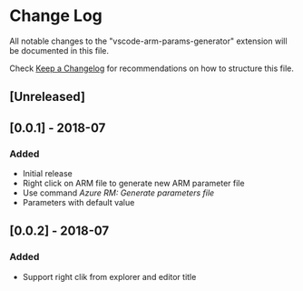 # Change Log
All notable changes to the "vscode-arm-params-generator" extension will be documented in this file.

Check [Keep a Changelog](http://keepachangelog.com/) for recommendations on how to structure this file.

## [Unreleased]

## [0.0.1] - 2018-07
### Added
- Initial release
- Right click on ARM file to generate new ARM parameter file
- Use command *Azure RM: Generate parameters file*
- Parameters with default value

## [0.0.2] - 2018-07
### Added
- Support right clik from explorer and editor title